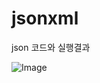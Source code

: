 # jsonxml
json 코드와 실행결과

![Image](https://github.com/user-attachments/assets/855df9fe-8da6-4865-9d98-11a178d9a578)

